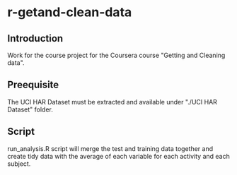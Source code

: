 r-getand-clean-data
===================

Introduction
------------
Work for the course project for the Coursera course "Getting and Cleaning data".

Preequisite
-----------

The UCI HAR Dataset must be extracted and available under "./UCI HAR Dataset" folder.


Script
------

run_analysis.R script  will merge the test and training data together and create tidy data with the average of each 
variable for each activity and each subject.

